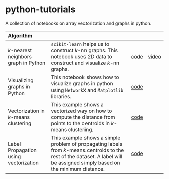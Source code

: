 # python-tutorials
A collection of notebooks on array vectorization and graphs in python.

| Algorithm |&nbsp;|&nbsp;|&nbsp;|
| :--- | :--- | :---: | :---: |
| $k$-nearest neighbors graph in Python | `scikit-learn` helps us to construct $k$-nn graphs. This notebook uses 2D data to construct and visualize $k$-nn graphs. | [code](https://github.com/mashaan14/python-tutorials/blob/main/knn_graph.ipynb) | [video](https://youtube.com/shorts/YHqA9DoQZio?feature=share) |
| Visualizing graphs in Python | This notebook shows how to visualize graphs in python using `NetworkX` and `Matplotlib` libraries. | [code](https://github.com/mashaan14/python-tutorials/blob/main/graphs_visualization.ipynb) | |
| Vectorization in $k$-means clustering | This example shows a vectorized way on how to compute the distance from points to the centroids in $k$-means clustering. | [code](https://github.com/mashaan14/python-tutorials/blob/main/Vectorization_01.ipynb) | |
| Label Propagation using vectorization | This example shows a simple problem of propagating labels from $k$-means centroids to the rest of the dataset. A label will be assigned simply based on the minimum distance. | [code](https://github.com/mashaan14/python-tutorials/blob/main/Vectorization_02.ipynb) | |

